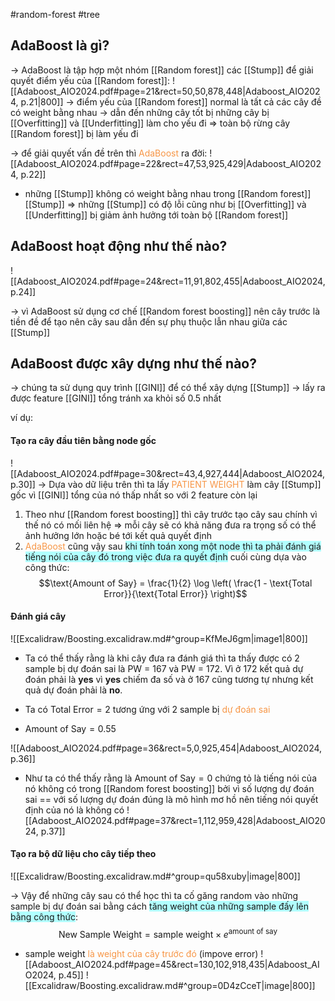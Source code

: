 #random-forest #tree 

## AdaBoost là gì?
-> AdaBoost là tập hợp một nhóm [[Random forest]] các [[Stump]] để giải quyết điểm yếu của [[Random forest]]: 
![[Adaboost_AIO2024.pdf#page=21&rect=50,50,878,448|Adaboost_AIO2024, p.21|800]]
-> điểm yếu của [[Random forest]] normal là tất cả các cây đề có weight bằng nhau -> dẫn đến những cây tốt bị những cây bị [[Overfitting]] và [[Underfitting]] làm cho yếu đi => toàn bộ rừng cây [[Random forest]] bị làm yếu đi

-> để giải quyết vấn đề trên thì <font color="#f79646">AdaBoost</font> ra đời:
![[Adaboost_AIO2024.pdf#page=22&rect=47,53,925,429|Adaboost_AIO2024, p.22]]
- những [[Stump]] không có weight bằng nhau trong [[Random forest]] [[Stump]] 
=> những [[Stump]] có độ lỗi cũng như bị [[Overfitting]] và [[Underfitting]] bị giảm ảnh hưởng tới toàn bộ [[Random forest]] 

## AdaBoost hoạt động như thế nào?

![[Adaboost_AIO2024.pdf#page=24&rect=11,91,802,455|Adaboost_AIO2024, p.24]]

-> vì AdaBoost sử dụng cơ chế [[Random forest boosting]] nên cây trước là tiền đề để tạo nên cây sau dẫn đến sự phụ thuộc lẫn nhau giữa các [[Stump]] 

## AdaBoost được xây dựng như thế nào?

-> chúng ta sử dụng quy trình [[GINI]] để có thể xây dựng [[Stump]] -> lấy ra được feature [[GINI]] tổng tránh xa khỏi số 0.5 nhất 

ví dụ:

#### Tạo ra cây đầu tiên bằng node gốc
![[Adaboost_AIO2024.pdf#page=30&rect=43,4,927,444|Adaboost_AIO2024, p.30]]
-> Dựa vào dữ liệu trên thì ta lấy <font color="#f79646">PATIENT WEIGHT</font> làm cây [[Stump]] gốc vì [[GINI]] tổng của nó thấp nhất so với 2 feature còn lại

1. Theo như [[Random forest boosting]] thì cây trước tạo cây sau chính vì thế nó có mối liên hệ => mỗi cây sẽ có khả năng đưa ra trọng số có thể ảnh hưởng lớn hoặc bé tới kết quả quyết định
2. <font color="#f79646">AdaBoost</font> cũng vậy sau <span style="background:#b1ffff">khi tính toán xong một node thì ta phải đánh giá tiếng nói của cây đó trong việc đưa ra quyết định</span> cuối cùng dựa vào công thức:
$$\text{Amount of Say} = \frac{1}{2} \log \left( \frac{1 - \text{Total Error}}{\text{Total Error}} \right)$$

#### Đánh giá cây
![[Excalidraw/Boosting.excalidraw.md#^group=KfMeJ6gm|image1|800]]
- Ta có thể thấy rằng là khi cây đưa ra đánh giá thì ta thấy được có 2 sample bị dự đoán sai là PW = 167 và PW = 172. Vì ở 172 kết quả dự đoán phải là **yes** vì **yes** chiếm đa số và ở 167 cũng tương tự nhưng kết quả dự đoán phải là **no**.

- Ta có $\text{Total Error} = 2$ tương ứng với 2 sample bị <font color="#f79646">dự đoán sai </font>
- $\text{Amount of Say} = 0.55$ 

![[Adaboost_AIO2024.pdf#page=36&rect=5,0,925,454|Adaboost_AIO2024, p.36]]

- Như ta có thể thấy rằng là $\text{Amount of Say} = 0$ chứng tỏ là tiếng nói của nó không có trong [[Random forest boosting]] bởi vì số lượng dự đoán sai == với số lượng dự đoán đúng là mô hình mơ hồ nên tiếng nói quyết định của nó là không có 
![[Adaboost_AIO2024.pdf#page=37&rect=1,112,959,428|Adaboost_AIO2024, p.37]]


#### Tạo ra bộ dữ liệu cho cây tiếp theo

![[Excalidraw/Boosting.excalidraw.md#^group=qu58xuby|image|800]]

-> Vậy để những cây sau có thể học thì ta cố găng random vào những sample bị dự đoán sai bằng cách <span style="background:#b1ffff">tăng weight của những sample đấy lên bằng công thức</span>:
$$
\text{New Sample Weight} = \text{sample weight} \times e^{\text{amount of say}}
$$
- $\text{sample weight}$ <font color="#f79646">là weight của cây trước đó</font> (impove error)
![[Adaboost_AIO2024.pdf#page=45&rect=130,102,918,435|Adaboost_AIO2024, p.45]]
![[Excalidraw/Boosting.excalidraw.md#^group=0D4zCceT|image|800]]

